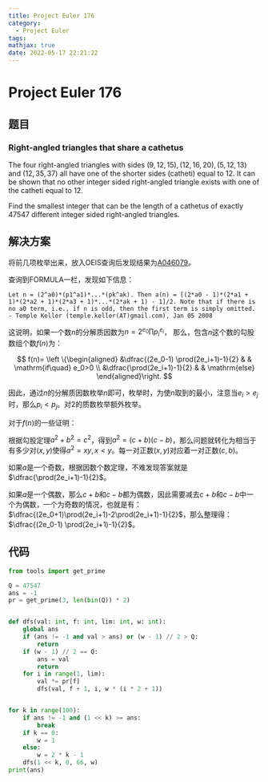 ```yaml
---
title: Project Euler 176
category:
  - Project Euler
tags:
mathjax: true
date: 2022-05-17 22:21:22
---
```


<escape><!-- more --></escape>

# Project Euler 176

## 题目

### Right-angled triangles that share a cathetus

The four right-angled triangles with sides $(9,12,15), (12,16,20), (5,12,13)$ and $(12,35,37)$ all have one of the shorter sides (catheti) equal to $12$. It can be shown that no other integer sided right-angled triangle exists with one of the catheti equal to $12$.

Find the smallest integer that can be the length of a cathetus of exactly $47547$ different integer sided right-angled triangles.

## 解决方案

将前几项枚举出来，放入OEIS查询后发现结果为[A046079](https://oeis.org/A046079)。

查询到FORMULA一栏，发现如下信息：

```
Let n = (2^a0)*(p1^a1)*...*(pk^ak). Then a(n) = [(2*a0 - 1)*(2*a1 + 1)*(2*a2 + 1)*(2*a3 + 1)*...*(2*ak + 1) - 1]/2. Note that if there is no a0 term, i.e., if n is odd, then the first term is simply omitted. - Temple Keller (temple.keller(AT)gmail.com), Jan 05 2008
```

这说明，如果一个数$n$的分解质因数为$n=2^{e_0}\prod p_i^{e_i}$，
那么，包含$n$这个数的勾股数组个数$f(n)$为：

$$
f(n)=
\left \{\begin{aligned}
  &\dfrac{(2e_0-1) \prod(2e_i+1)-1}{2}  & & \mathrm{if\quad} e_0>0 \\
  &\dfrac{\prod(2e_i+1)-1}{2} & & \mathrm{else}
\end{aligned}\right.
$$

因此，通过$n$的分解质因数枚举$n$即可，枚举时，为使$n$取到的最小，注意当$e_i>e_j$时，那么$p_i<p_j$。对$2$的质数枚举额外枚举。

对于$f(n)$的一些证明：

根据勾股定理$a^2+b^2=c^2$，得到$a^2=(c+b)(c-b)$，那么问题就转化为相当于有多少对$(x,y)$使得$a^2=xy,x<y$。每一对正数$(x,y)$对应着一对正数$(c,b)$。

如果$a$是一个奇数，根据因数个数定理，不难发现答案就是$\dfrac{\prod(2e_i+1)-1}{2}$。

如果$a$是一个偶数，那么$c+b$和$c-b$都为偶数，因此需要减去$c+b$和$c-b$中一个为偶数，一个为奇数的情况，也就是有：$\dfrac{(2e_0+1)\prod(2e_i+1)-2\prod(2e_i+1)-1}{2}$，那么整理得：$\dfrac{(2e_0-1) \prod(2e_i+1)-1}{2}$。

## 代码

```py
from tools import get_prime

Q = 47547
ans = -1
pr = get_prime(3, len(bin(Q)) * 2)


def dfs(val: int, f: int, lim: int, w: int):
    global ans
    if (ans != -1 and val > ans) or (w - 1) // 2 > Q:
        return
    if (w - 1) // 2 == Q:
        ans = val
        return
    for i in range(1, lim):
        val *= pr[f]
        dfs(val, f + 1, i, w * (i * 2 + 1))


for k in range(100):
    if ans != -1 and (1 << k) >= ans:
        break
    if k == 0:
        w = 1
    else:
        w = 2 * k - 1
    dfs(1 << k, 0, 66, w)
print(ans)

```
